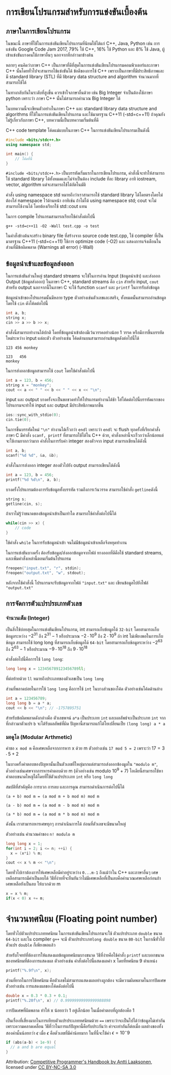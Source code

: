# การเขียนโปรแกรมสำหรับการแข่งขันเบื้องต้น

## ภาษาในการเขียนโปรแกรม

ในขณะนี้ ภาษาที่ใช้ในการแข่งขันเขียนโปรแกรมที่นิยมใช้ได้แก่ C++, Java, Python
เช่น การแข่งขัน Google Code Jam 2017, 79% ใช้ C++, 16% ใช้ Python และ 8% ใช้ Java, ผู้เข้าแข่งขันบางคนใช้ภาษาอื่นๆ นอกจากที่กล่าวมาข้างต้น

หลายๆ คนคิดว่าภาษา C++ เป็นภาษาที่ดีที่สุดในการแข่งขันเขียนโปรแกรมคอมพิวเตอร์และภาษา C++ นั้นโดยทั่วไปจะสามารถใช้แข่งขันได้ ข้อดีของการใช้ C++ เพราะเป็นภาษาที่มีประสิทธิภาพและมี standard library (STL) ที่มี library data structure and algorithm จำนวนมากที่สามารถใช้ได้

ในทางกลับกันในระดับที่สูงขึ้น ควรเข้าใจภาษาอื่นด้วย เช่น Big Integer จำเป็นต้องใช้ภาษา python เพราะว่า ภาษา C++ นั้นไม่สามารถคำนวณ Big Integer ได้

ในบทความนี้จะเขียนตัวอย่างในภาษา C++ และ standard library data structure and algorithms ที่ใช้ในการแข่งขันเขียนโปรแกรม และใช้มาตรฐาน C++11 (-std=c++11) ถ้าคุณยังไม่รู้เกี่ยวกับภาษา C++, บทความนี้เป็นบทความเริ่มต้นที่ดี

C++ code template
โค้ดแม่แบบในภาษา C++ ในการแข่งขันเขียนโปรแกรมเป็นดังนี้

```cpp
#include <bits/stdc++.h>
using namespace std;

int main() {
    // โค้ดที่นี่
}
```

`#include <bits/stdc++.h>` เป็นบรรทัดเริ่มแรกในการเขียนโปรแกรม, คำสั่งนี้จะทำให้สามารถใช้ standard library ได้ทั้งหมดและไม่จำเป็นต้อง include ทีละ library อาทิ iostream, vector, algorithm แต่จะสามารถใช้ได้อัตโนมัติ

คำสั่ง using namespace std หมายถึงว่าเราสามารถใช้ standard library ได้โดยตรงโดยไม่ต้องใส่ namespace ไว้ด้านหน้า อาทิเช่น ถ้าไม่ได้ using namespace std; cout จะไม่สามารถใช้งานได้ โดยต้องเรียกใช้ std::cout แทน

ในการ compile โปรแกรมสามารถเรียกใช้คำสั่งต่อไปนี้

`g++ -std=c++11 -O2 -Wall test.cpp -o test`

ในคำสั่งข้างต้นจะสร้าง binary file ที่สร้างจาก source code test.cpp, ใช้ compiler ที่เป็นมาตรฐาน C++11 (-std=c++11) ใช้การ optimize code (-O2) และ แสดงการแจ้งเตือนในส่วนที่มีข้อผิดพลาด (Warnings all error) (-Wall)

## ข้อมูลนำเข้าและข้อมูลส่งออก

ในการแข่งขันส่วนใหญ่ standard streams จะใช้ในการอ่าน Input (ข้อมูลนำเข้า) และส่งออก Output (ข้อมูลส่งออก) ในภาษา C++, standard streams คือ `cin` สำหรับ input, `cout` สำหรับ output นอกจากนี้ในภาษา C จะใช้ function `scanf` และ `printf` ในการรับส่งข้อมูล

ข้อมูลนำเข้าของโปรแกรมนั้นมีหลาย type ตัวอย่างเช่นตัวเลขและสตริง, ทั้งหมดนั้นสามารถอ่านข้อมูลโดยใช้ `cin` ดังโค้ดต่อไปนี้

```cpp
int a, b;
string x;
cin >> a >> b >> x;
```

คำสั่งนี้สามารถทำงานได้ปกติ โดยที่ข้อมูลนำเข้าต้องมีเว้นวรรคอย่างน้อย 1 วรรค หรือมีการขึ้นบรรทัดใหม่ระหว่าง input แต่ละตัว ตัวอย่างเช่น โค้ดด้านบนสามารถอ่านข้อมูลดังต่อไปนี้ได้

```
123 456 monkey
```

```
123   456
monkey
```

ในการส่งออกข้อมูลสามารถใช้ `cout` โดยใช้คำสั่งต่อไปนี้

```cpp
int a = 123, b = 456;
string x = "monkey";
cout << a << " " << b << " " << x << "\n";
```

input และ output บางครั้งจะเป็นขอขวดทำให้โปรแกรมทำงานได้ช้า ใส่โค้ดต่อไปนี้บรรทัดแรกของโปรแกรมจะทำให้ input และ output มีประสิทธิภาพมากขึ้น

```cpp
ios::sync_with_stdio(0);
cin.tie(0);
```

ในการขึ้นบรรทัดใหม่ `"\n"` ทำงานได้เร็วกว่า `endl` เพราะว่า `endl` จะ flush ทุกครั้งที่เรียกคำสั่ง
ภาษา C มีคำสั่ง `scanf, printf` ที่สามารถใช้ได้ใน C++ ด้วย, คำสั่งเหล่านี้จะเร็วกว่าเล็กน้อยแต่จะใช้งานยากกว่ามาก คำสั่งในการรับค่า integer สองตัวจาก input สามารถเขียนได้ดังนี้

```cpp
int a, b;
scanf("%d %d", &a, &b);
```

คำสั่งในการส่งออก integer สองตัวไปยัง output สามารถเขียนได้ดังนี้

```cpp
int a = 123, b = 456;
printf("%d %d\n", a, b);
```

บางครั้งโปรแกรมต้องการรับข้อมูลทั้งบรรทัด รวมถึงการเว้นวรรค สามารถใช้คำสั่ง `getline`ดังนี้

```cpp
string s;
getline(cin, s);
```

ถ้าเราไม่รู้ว่าขนาดของข้อมูลนำเข้าเป็นเท่าใด สามารถใช้คำสั่งต่อไปนี้ได้

```cpp
while(cin >> x) {
    // code
}
```

ใช้คำสั่ง `while` ในการรับข้อมูลนำเข้า จนไม่มีข้อมูลนำเข้าเหลือจึงหยุดทำงาน

ในการแข่งขันบางครั้ง ต้องรับข้อมูล/ส่งออกข้อมูลจากไฟล์ ทางออกที่ดีคือใช้ standard streams, และเพิ่มคำสั่งเหล่านี้ตอนเริ่มต้นโปรแกรม

```cpp
freopen("input.txt", "r", stdin);
freopen("output.txt", "w", stdout);
```

หลังจากใช้คำสั่งนี้ โปรแกรมจะรับข้อมูลจากไฟล์ `"input.txt"` และ เขียนข้อมูลไปยังไฟล์ `"output.txt"`

## การจัดการตัวแปรประเภทตัวเลข
### จำนวนเต็ม (Integer)
เป็นสิ่งใช้บ่อยสุดในการแข่งขันเขียนโปรแกรม, int สามารถเก็บข้อมูลได้ `32-bit` โดยสามารถเก็บข้อมูลระหว่าง $-2^{31}$ ถึง $2^{31}-1$ หรือประมาณ $-2\cdot10^9$ ถึง $2\cdot10^9$ ถ้า int ไม่เพียงพอในการเก็บข้อมูล สามารถใช้ long long ที่สามารถเก็บข้อมูลได้ `64-bit` โดยสามารถเก็บข้อมูลระหว่าง $-2^{63}$ ถึง $2^{63}-1$ หรือประมาณ $-9\cdot10^{18}$ ถึง $9\cdot10^{18}$

คำสั่งต่อไปนี้คือการใช้ `long long`:

```cpp
long long x = 123456789123456789ll;
```

ที่ต่อท้ายด้วย `ll` หมายถึงประเภทของตัวเลขเป็น `long long`

ส่วนที่พลาดบ่อยในการใช้ `long long` คือการใช้ `int` ในบางส่วนของโค้ด ตัวอย่างเช่นโค้ดด้านล่าง

```cpp
int a = 123456789;
long long b = a * a;
cout << b << "\n"; // -1757895751
```

สำหรับข้อผิดพลาดดังกล่างคือ ตัวเลขพจน์ `a*a` เป็นประเภท `int` และผลลัพธ์จะเป็นประเภท `int` จากที่กล่าวมาตัวแปร `b` จะได้รับผลลัพธ์ที่ผิด ปัญหานี้สามารถแก้ได้โยเปลี่ยนเป็ย `(long long) a * a`

### มอดูโล (Modular Arthmetic)
ค่าชอ `x mod m` คือเศษเหลือจากการหาร x ด้วย m ตัวอย่างเช่น `17 mod 5 = 2` เพราะว่า $17=3\cdot5+2$

ในบางครั้งคำตอบของปัญหานั้นเป็นตัวเลขที่ใหญ่มากแต่สามารถส่งออกข้องมูลใน `"modulo m"`, ตัวอย่างเช่นเศษจากการหารคำตอบด้วย m (ตัวอย่างเช่น modulo $10^9+7$) ไอเดียนี้สามารถใช้หาคำตอบขนาดใหญ่ได้โดยที่ใช้ตัวแปรประเภท `int` หรือ `long long`

สมบัติที่สำคัญคือ การบวก การลบ และการคูณ สามารถดำเนินการต่อไปนี้ได้

`(a + b) mod m = (a mod m + b mod m) mod m`

`(a - b) mod m = (a mod m - b mod m) mod m`

`(a * b) mod m = (a mod m * b mod m) mod m`

ดังนั้น เราสามารถหารเศษทุกๆ การดำเนินการได้ ก่อนที่ตัวเลขจะมีขนาดใหญ่

ตัวอย่างเช่น คำนวณค่าของ `n! modulo m`

```cpp
long long x = 1;
for(int i = 2; i <= n; ++i) {
  x = (x*i) % m;
}
cout << x % m << "\n";
```

โดยทั่วไปเราต้องการให้เศษเหลือมีค่าอยู่ระหว่าง `0...m-1` ถึงแม้ว่าใน C++ และภาษาอื่นๆ เศษเหลือสามารถมีค่าเป็นลบได้ วิธีที่ง่ายที่จะยืนยันว่าไม่มีเศษเหลือที่เป็นลบคือคำนวณเศษเหลือก่อนถ้าเศษเหลือยังเป็นลบ ให้บวกด้วย m

```cpp
x = x % m;
if(x < 0) x += m;
```

# จำนวนทศนิยม (Floating point number)
โดยทั่วไปตัวแปรประเภททศนิยม ในการแข่งขันเขียนโปรแกรมจะใช้ ตัวแปรประเภท `double` ขนาด `64-bit` และใน compiler `g++` จะมี ตัวแปรประเภท`long double` ขนาด `80-bit` ในกาณีทั่วไปตัวแปร `double` ก็เพียงพอแล้ว

สำหรับโจทย์ที่ต้องการให้แสดงผลข้อมูลทศนิยมบางขนาด วิธีที่ง่ายคือใช้คำสั่ง `printf` และบอกขนาดของทศนิยมที่ต้องการแสดงผล ตัวอย่างเช่น คำสั่งต่อไปนี้แสดงผลค่า x โดยที่ทศนิยม 9 ตำแหน่ง

```cpp
printf("%.9f\n", x);
```

ส่วนที่ยากในการใช้ทศนิยม คือตัวเลขไม่สามารถแสดงผลอย่างถูกต้อง จะมีความผิดพลาดในการปัดเศษ ตัวอย่างเช่น การแสดงผลของโค้ดดังต่อไปนี้

```cpp
double x = 0.3 * 0.3 + 0.1;
printf("%.20f\n", x) // 0.99999999999999988898
```

การปัดเศษที่ผิดพลาด ทำให้ x น้อยกว่า 1 อยู่เล็กน้อย ในเมื่อคำตอบที่ถูกต้องคือ 1

เป็นเรื่องที่เสี่ยงมากในการเทียบตัวแปรประเภททศนิยมด้วย `==` เพราะว่าจะเป็นไปได้ว่าข้อมูลไม่เท่ากันเพราะความคลาดเคลื่อน วิธีที่ว่าในการแก้ปัญหานี้คือรับประกันว่า ค่าจะเท่ากันก็ต่อเมื่อ ผลต่างของทั้งสองค่านั้นน้อยกว่า $\epsilon$ เมื่อ $\epsilon$ คือตัวเลขที่มีค่าน้อยมาก
ในที่นี้จะใช้ค่า $\epsilon = 10^-9$

```cpp
if (abs(a-b) < 1e-9) {
  // a and b are equal
}
```

Attribution: [Competitive Programmer's Handbook by Antti Laaksonen](https://github.com/pllk/cphb/), licensed under [CC BY-NC-SA 3.0](https://creativecommons.org/licenses/by-nc-sa/3.0/)
